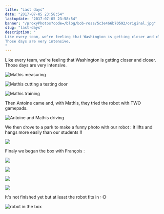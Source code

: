 ```yaml
---
title: "Last days"
date: "2017-07-05 23:58:54"
lastupdate: "2017-07-05 23:58:54"
banner: "/proxyPhotos?code=/blog/bob-ross/5c3e466b70592/original.jpg"
slug: "last-days"
description: " 
Like every team, we're feeling that Washington is getting closer and closer.
Those days are very intensive.
"
---
```

Like every team, we're feeling that Washington is getting closer and closer.
Those days are very intensive.

![Mathis measuring](/proxyPhotos?code=/blog/bob-ross/5c3e466bcc635/50.jpg "Mathis measuring")

![Mathis cutting a testing door](/proxyPhotos?code=/blog/bob-ross/5c3e466c48bda/50.jpg "Mathis cutting a testing door")

![Mathis training](/proxyPhotos?code=/blog/bob-ross/5c3e466ca9376/50.jpg "Mathis training")

Then Antoine came and, with Mathis, they tried the robot with TWO gamepads.

![Antoine and Mathis driving](/proxyPhotos?code=/blog/bob-ross/5c3e466b70592/50.jpg "Antoine and Mathis driving")

 We then drove to a park to make a funny photo with our robot : It lifts and hangs more easily than our students !!

![](/proxyPhotos?code=/blog/bob-ross/5c3e466d7d455/50.jpg )

Finaly we began the box with François :

![](/proxyPhotos?code=/blog/bob-ross/5c3e466de6d60/50.jpg )

![](/proxyPhotos?code=/blog/bob-ross/5c3e466e8f035/50.jpg)

![](/proxyPhotos?code=/blog/bob-ross/5c3e466eef725/50.jpg )

![](/proxyPhotos?code=/blog/bob-ross/5c3e466f8cd6d/50.jpg )

It's not finished yet but at least the robot fits in :-D

![robot in the box](/proxyPhotos?code=/blog/bob-ross/5c3e466fe659b/50.jpg "robot in the box")
    